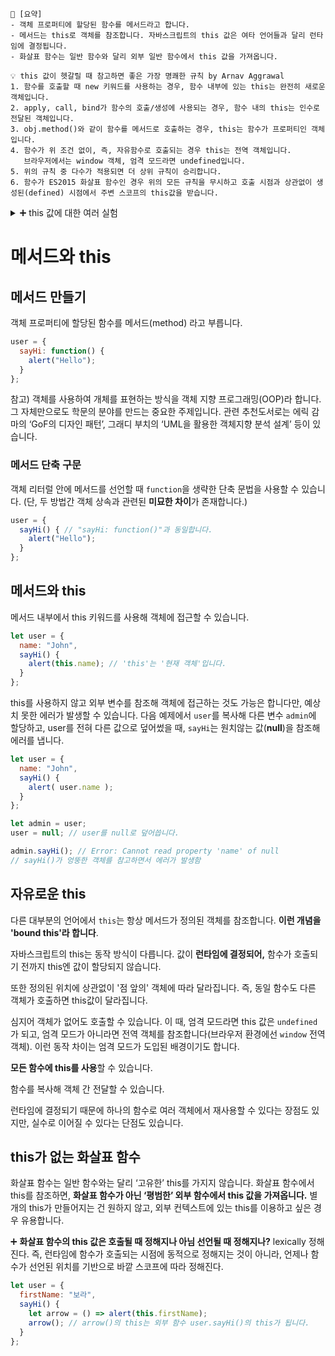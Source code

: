 ```
📍 [요약]
- 객체 프로퍼티에 할당된 함수를 메서드라고 합니다.
- 메서드는 this로 객체를 참조합니다. 자바스크립트의 this 값은 여타 언어들과 달리 런타임에 결정됩니다.
- 화살표 함수는 일반 함수와 달리 외부 일반 함수에서 this 값을 가져옵니다.
```
```
💡 this 값이 헷갈릴 때 참고하면 좋은 가장 명쾌한 규칙 by Arnav Aggrawal
1. 함수를 호출할 때 new 키워드를 사용하는 경우, 함수 내부에 있는 this는 완전히 새로운 객체입니다.
2. apply, call, bind가 함수의 호출/생성에 사용되는 경우, 함수 내의 this는 인수로 전달된 객체입니다.
3. obj.method()와 같이 함수를 메서드로 호출하는 경우, this는 함수가 프로퍼티인 객체입니다.
4. 함수가 위 조건 없이, 즉, 자유함수로 호출되는 경우 this는 전역 객체입니다. 
   브라우저에서는 window 객체, 엄격 모드라면 undefined입니다.
5. 위의 규칙 중 다수가 적용되면 더 상위 규칙이 승리합니다.
6. 함수가 ES2015 화살표 함수인 경우 위의 모든 규칙을 무시하고 호출 시점과 상관없이 생성된(defined) 시점에서 주변 스코프의 this값을 받습니다.
```

<details>
<summary>➕ this 값에 대한 여러 실험</summary>
<div markdown="1">

1. 일반 함수와 화살표 함수의 차이
   
```js
name = "Global Sarah"

const myObj = {
  name: "Object Alice",
   
  sayHello: function() {
    console.log(`sayHello: ${this.name}.`);
    
    const innerFunc = () => {
      console.log(`innerFunc: ${this.name}.`);
    }
    innerFunc();
  },
   
  sayHi: function() {
      console.log(`sayHi: ${this.name}`)
  },
   
  sayBye: () => {
      console.log(`sayBye: ${this.name}`)
  }
}

myObj.sayHello()               // sayHello: Object Alice.   innerFunc: Object Alice.
myObj.sayHi()                  // sayHi: Object Alice
myObj.sayBye()                 // sayBye: undefined
   
copy = myObj.sayHello
copy()                         // sayHello: Global Sarah.   innerFunc: Global Sarah.
copy = myObj.sayHi
copy()                         // sayHi: Global Sarah
copy = myObj.sayBye
copy()                         // sayBye: undefined
```
   
흔한 실수는 객체로부터 메소드를 추출한 뒤 그 함수를 호출할때, 원본 객체가 그 함수의 this로 사용될 것이라 기대하는 겁니다(예시 : 콜백 기반 코드에서 해당 메소드 사용). 그러나 특별한 조치가 없으면, 대부분의 경우 원본 객체는 손실됩니다. ([참고](https://developer.mozilla.org/ko/docs/Web/JavaScript/Reference/Global_Objects/Function/bind#:~:text=bind()%EC%9D%98%20%EA%B0%80%EC%9E%A5%20%EA%B0%84%EB%8B%A8%ED%95%9C%20%EC%82%AC%EC%9A%A9%EB%B2%95%EC%9D%80%20%ED%98%B8%EC%B6%9C%20%EB%B0%A9%EB%B2%95%EA%B3%BC%20%EA%B4%80%EA%B3%84%EC%97%86%EC%9D%B4%20%ED%8A%B9%EC%A0%95%20this%20%EA%B0%92%EC%9C%BC%EB%A1%9C%20%ED%98%B8%EC%B6%9C%EB%90%98%EB%8A%94%20%ED%95%A8%EC%88%98%EB%A5%BC%20%EB%A7%8C%EB%93%9C%EB%8A%94%20%EA%B2%81%EB%8B%88%EB%8B%A4.%20%EC%B4%88%EB%B3%B4%20JavaScript%20%ED%94%84%EB%A1%9C%EA%B7%B8%EB%9E%98%EB%A8%B8%EB%A1%9C%EC%84%9C%20%ED%9D%94%ED%95%9C%20%EC%8B%A4%EC%88%98%EB%8A%94%20%EA%B0%9D%EC%B2%B4%EB%A1%9C%EB%B6%80%ED%84%B0%20%EB%A9%94%EC%86%8C%EB%93%9C%EB%A5%BC%20%EC%B6%94%EC%B6%9C%ED%95%9C%20%EB%92%A4%20%EA%B7%B8%20%ED%95%A8%EC%88%98%EB%A5%BC%20%ED%98%B8%EC%B6%9C%ED%95%A0%EB%95%8C%2C%20%EC%9B%90%EB%B3%B8%20%EA%B0%9D%EC%B2%B4%EA%B0%80%20%EA%B7%B8%20%ED%95%A8%EC%88%98%EC%9D%98%20this%EB%A1%9C%20%EC%82%AC%EC%9A%A9%EB%90%A0%20%EA%B2%83%EC%9D%B4%EB%9D%BC%20%EA%B8%B0%EB%8C%80%ED%95%98%EB%8A%94%20%EA%B2%81%EB%8B%88%EB%8B%A4(%EC%98%88%EC%8B%9C%20%3A%20%EC%BD%9C%EB%B0%B1%20%EA%B8%B0%EB%B0%98%20%EC%BD%94%EB%93%9C%EC%97%90%EC%84%9C%20%ED%95%B4%EB%8B%B9%20%EB%A9%94%EC%86%8C%EB%93%9C%20%EC%82%AC%EC%9A%A9).%20%EA%B7%B8%EB%9F%AC%EB%82%98%20%ED%8A%B9%EB%B3%84%ED%95%9C%20%EC%A1%B0%EC%B9%98%EA%B0%80%20%EC%97%86%EC%9C%BC%EB%A9%B4%2C%20%EB%8C%80%EB%B6%80%EB%B6%84%EC%9D%98%20%EA%B2%BD%EC%9A%B0%20%EC%9B%90%EB%B3%B8%20%EA%B0%9D%EC%B2%B4%EB%8A%94%20%EC%86%90%EC%8B%A4%EB%90%A9%EB%8B%88%EB%8B%A4.%20%EC%9B%90%EB%B3%B8%20%EA%B0%9D%EC%B2%B4%EA%B0%80%20%EB%B0%94%EC%9D%B8%EB%94%A9%20%EB%90%98%EB%8A%94%20%ED%95%A8%EC%88%98%EB%A5%BC%20%EC%83%9D%EC%84%B1%ED%95%98%EB%A9%B4%2C%20%EC%9D%B4%EB%9F%AC%ED%95%9C%20%EB%AC%B8%EC%A0%9C%EB%A5%BC%20%EA%B9%94%EB%81%94%ED%95%98%EA%B2%8C%20%ED%95%B4%EA%B2%B0%ED%95%A0%20%EC%88%98%20%EC%9E%88%EC%8A%B5%EB%8B%88%EB%8B%A4.))

</div>
</details>

# 메서드와 this

## 메서드 만들기
객체 프로퍼티에 할당된 함수를 메서드(method) 라고 부릅니다.

```javascript
user = {
  sayHi: function() {
    alert("Hello");
  }
};
```

참고) 객체를 사용하여 개체를 표현하는 방식을 객체 지향 프로그래밍(OOP)라 합니다.
그 자체만으로도 학문의 분야를 만드는 중요한 주제입니다. 
관련 추천도서로는 에릭 감마의 ‘GoF의 디자인 패턴’, 그래디 부치의 ‘UML을 활용한 객체지향 분석 설계’ 등이 있습니다.

### 메서드 단축 구문
객체 리터럴 안에 메서드를 선언할 때 `function`을 생략한 단축 문법을 사용할 수 있습니다.
(단, 두 방법간 객체 상속과 관련된 **미묘한 차이**가 존재합니다.)

```javascript
user = {
  sayHi() { // "sayHi: function()"과 동일합니다.
    alert("Hello");
  }
};
```

## 메서드와 this
메서드 내부에서 this 키워드를 사용해 객체에 접근할 수 있습니다.

```javascript
let user = {
  name: "John",
  sayHi() {
    alert(this.name); // 'this'는 '현재 객체'입니다.
  }
};
```

this를 사용하지 않고 외부 변수를 참조해 객체에 접근하는 것도 가능은 합니다만, 예상치 못한 에러가 발생할 수 있습니다. 
다음 예제에서 `user`를 복사해 다른 변수 `admin`에 할당하고, user를 전혀 다른 값으로 덮어썼을 때, `sayHi`는 원치않는 값(**null**)을 참조해 에러를 냅니다.

```javascript
let user = {
  name: "John",
  sayHi() {
    alert( user.name );
  }
};

let admin = user;
user = null; // user를 null로 덮어씁니다.

admin.sayHi(); // Error: Cannot read property 'name' of null
// sayHi()가 엉뚱한 객체를 참고하면서 에러가 발생함
```

## 자유로운 this
다른 대부분의 언어에서 `this`는 항상 메서드가 정의된 객체를 참조합니다. **이런 개념을 'bound this'라 합니다**.

자바스크립트의 this는 동작 방식이 다릅니다. 
값이 **런타임에 결정되어,** 함수가 호출되기 전까지 this엔 값이 할당되지 않습니다.

또한 정의된 위치에 상관없이 '점 앞의' 객체에 따라 달라집니다. 즉, 동일 함수도 다른 객체가 호출하면 this값이 달라집니다.

심지어 객체가 없어도 호출할 수 있습니다. 
이 때, 엄격 모드라면 this 값은 `undefined`가 되고, 엄격 모드가 아니라면 전역 객체를 참조합니다(브라우저 환경에선 `window` 전역 객체).
이런 동작 차이는 엄격 모드가 도입된 배경이기도 합니다.

**모든 함수에 this를 사용**할 수 있습니다.

함수를 복사해 객체 간 전달할 수 있습니다.

런타임에 결정되기 때문에 하나의 함수로 여러 객체에서 재사용할 수 있다는 장점도 있지만,
실수로 이어질 수 있다는 단점도 있습니다.

## this가 없는 화살표 함수
화살표 함수는 일반 함수와는 달리 ‘고유한’ this를 가지지 않습니다.
화살표 함수에서 this를 참조하면, **화살표 함수가 아닌 ‘평범한’ 외부 함수에서 this 값을 가져옵니다.**
별개의 this가 만들어지는 건 원하지 않고, 외부 컨텍스트에 있는 this를 이용하고 싶은 경우 유용합니다.

➕ **화살표 함수의 this 값은 호출될 때 정해지나 아님 선언될 때 정해지나?** lexically 정해진다. 즉, 런타임에 함수가 호출되는 시점에 동적으로 정해지는 것이 아니라, 언제나 함수가 선언된 위치를 기반으로 바깥 스코프에 따라 정해진다.


```javascript
let user = {
  firstName: "보라",
  sayHi() {
    let arrow = () => alert(this.firstName);
    arrow(); // arrow()의 this는 외부 함수 user.sayHi()의 this가 됩니다.
  }
};
```
